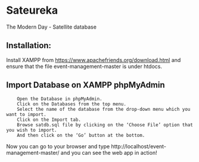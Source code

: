 # Sateureka
The Modern Day - Satellite database

## Installation:
Install XAMPP from https://www.apachefriends.org/download.html and ensure that the file event-management-master is under htdocs.

## Import Database on XAMPP phpMyAdmin
```
    Open the Database in phpMyAdmin.
    Click on the Databases from the top menu.
    Select the name of the database from the drop-down menu which you want to import.
    Click on the Import tab.
    Browse satdb.sql file by clicking on the ‘Choose File’ option that you wish to import.
    And then click on the ‘Go’ button at the bottom.
```    

Now you can go to your browser and type http://localhost/event-management-master/ and you can see the web app in action!
